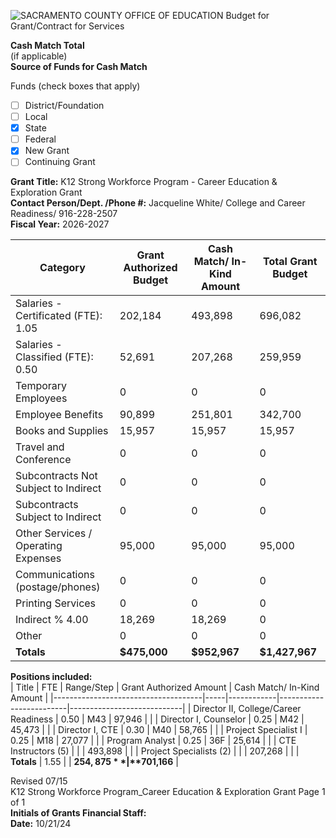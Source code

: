 <!-- Page 1 -->
![SACRAMENTO COUNTY OFFICE OF EDUCATION Budget for Grant/Contract for Services](https://via.placeholder.com/768x993.png?text=SACRAMENTO+COUNTY+OFFICE+OF+EDUCATION+Budget+for+Grant/Contract+for+Services)

**Cash Match Total**  
(if applicable)  
**Source of Funds for Cash Match**  

Funds (check boxes that apply)  
- [ ] District/Foundation  
- [ ] Local  
- [x] State  
- [ ] Federal  
- [x] New Grant  
- [ ] Continuing Grant  

**Grant Title:** K12 Strong Workforce Program - Career Education & Exploration Grant  
**Contact Person/Dept. /Phone #:** Jacqueline White/ College and Career Readiness/ 916-228-2507  
**Fiscal Year:** 2026-2027  

| Category                               | Grant Authorized Budget | Cash Match/ In-Kind Amount | Total Grant Budget |
|----------------------------------------|-------------------------|----------------------------|--------------------|
| Salaries - Certificated (FTE): 1.05   | 202,184                 | 493,898                    | 696,082            |
| Salaries - Classified (FTE): 0.50      | 52,691                  | 207,268                    | 259,959            |
| Temporary Employees                     | 0                       | 0                          | 0                  |
| Employee Benefits                       | 90,899                  | 251,801                    | 342,700            |
| Books and Supplies                      | 15,957                  | 15,957                     | 15,957             |
| Travel and Conference                   | 0                       | 0                          | 0                  |
| Subcontracts Not Subject to Indirect    | 0                       | 0                          | 0                  |
| Subcontracts Subject to Indirect        | 0                       | 0                          | 0                  |
| Other Services / Operating Expenses      | 95,000                  | 95,000                     | 95,000             |
| Communications (postage/phones)        | 0                       | 0                          | 0                  |
| Printing Services                       | 0                       | 0                          | 0                  |
| Indirect % 4.00                        | 18,269                  | 18,269                     | 0                  |
| Other                                   | 0                       | 0                          | 0                  |
| **Totals**                             | **$475,000**           | **$952,967**               | **$1,427,967**     |

**Positions included:**  
| Title                               | FTE | Range/Step | Grant Authorized Amount | Cash Match/ In-Kind Amount |
|-------------------------------------|-----|------------|-------------------------|----------------------------|
| Director II, College/Career Readiness | 0.50 | M43        | 97,946                  |                            |
| Director I, Counselor                | 0.25 | M42        | 45,473                  |                            |
| Director I, CTE                     | 0.30 | M40        | 58,765                  |                            |
| Project Specialist I                 | 0.25 | M18        | 27,077                  |                            |
| Program Analyst                      | 0.25 | 36F        | 25,614                  |                            |
| CTE Instructors (5)                 |     |            | 493,898                 |                            |
| Project Specialists (2)              |     |            | 207,268                 |                            |
| **Totals**                          | 1.55 |            | **$254,875**            | **$701,166**              |

Revised 07/15  
K12 Strong Workforce Program_Career Education & Exploration Grant Page 1 of 1  
**Initials of Grants Financial Staff:**  
**Date:** 10/21/24
